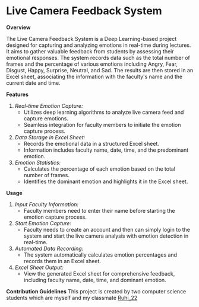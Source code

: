 # Live Camera Feedback System

**Overview**

The Live Camera Feedback System is a Deep Learning-based project designed for capturing and analyzing emotions in real-time during lectures. It aims to gather valuable feedback from students by assessing their emotional responses. The system records data such as the total number of frames and the percentage of various emotions including Angry, Fear, Disgust, Happy, Surprise, Neutral, and Sad. The results are then stored in an Excel sheet, associating the information with the faculty's name and the current date and time.

**Features**
1. *Real-time Emotion Capture:*
   - Utilizes deep learning algorithms to analyze live camera feed and capture emotions.
   - Seamless integration for faculty members to initiate the emotion capture process.
2. *Data Storage in Excel Sheet:*
   - Records the emotional data in a structured Excel sheet.
   - Information includes faculty name, date, time, and the predominant emotion.
3. *Emotion Statistics:*
   - Calculates the percentage of each emotion based on the total number of frames.
   - Identifies the dominant emotion and highlights it in the Excel sheet.

**Usage**
1. *Input Faculty Information:*
   - Faculty members need to enter their name before starting the emotion capture process.
2. *Start Emotion Capture:*
   - Faculty needs to create an account and then can simply login to the system and start the live camera analysis with emotion detection in real-time.
3. *Automated Data Recording:*
   - The system automatically calculates emotion percentages and records them in an Excel sheet.
4. *Excel Sheet Output:*
   - View the generated Excel sheet for comprehensive feedback, including faculty name, date, time, and dominant emotion.

**Contribution Guidelines**
This project is created by two computer science students which are myself and my classmate [Ruhi_22](https://github.com/Ruhi-22)
